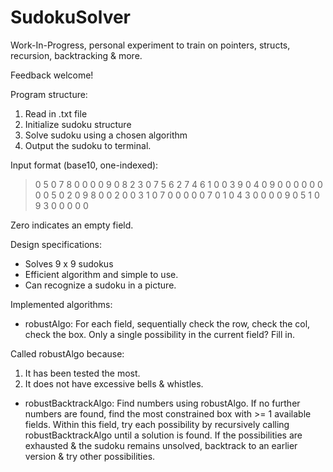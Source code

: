 # SudokuSolver

Work-In-Progress, personal experiment to train on pointers, structs, recursion, backtracking & more. 

Feedback welcome!

Program structure:
1. Read in .txt file
2. Initialize sudoku structure
3. Solve sudoku using a chosen algorithm
4. Output the sudoku to terminal.

Input format (base10, one-indexed):

>0 5 0 7 8 0 0 0 0
>9 0 8 2 3 0 7 5 6
>2 7 4 6 1 0 0 3 9
>0 4 0 9 0 0 0 0 0
>0 0 0 5 0 2 0 9 8
>0 0 2 0 0 3 1 0 7
>0 0 0 0 0 7 0 1 0
>4 3 0 0 0 0 9 0 5
>1 0 9 3 0 0 0 0 0

Zero indicates an empty field.

Design specifications:
- Solves 9 x 9 sudokus
- Efficient algorithm and simple to use.
- Can recognize a sudoku in a picture.


Implemented algorithms:
- robustAlgo: For each field, sequentially check the row, check the col, check the box. Only a single possibility in the current field? Fill in.

Called robustAlgo because:
1. It has been tested the most.
2. It does not have excessive bells & whistles.

- robustBacktrackAlgo: Find numbers using robustAlgo. If no further numbers are found, find the most constrained box with >= 1 available fields. Within this field, try each possibility by recursively calling robustBacktrackAlgo until a solution is found. If the possibilities are exhausted & the sudoku remains unsolved, backtrack to an earlier version & try other possibilities.
